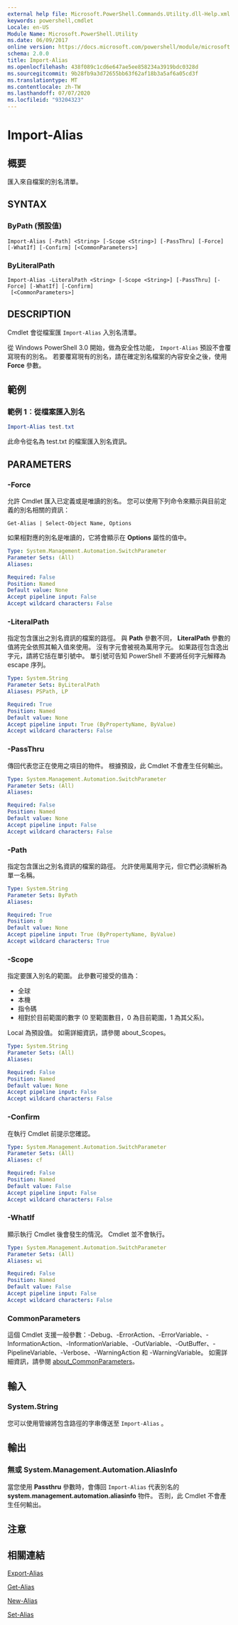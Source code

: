 ```yaml
---
external help file: Microsoft.PowerShell.Commands.Utility.dll-Help.xml
keywords: powershell,cmdlet
Locale: en-US
Module Name: Microsoft.PowerShell.Utility
ms.date: 06/09/2017
online version: https://docs.microsoft.com/powershell/module/microsoft.powershell.utility/import-alias?view=powershell-6&WT.mc_id=ps-gethelp
schema: 2.0.0
title: Import-Alias
ms.openlocfilehash: 438f089c1cd6e647ae5ee858234a3919bdc0328d
ms.sourcegitcommit: 9b28fb9a3d72655bb63f62af18b3a5af6a05cd3f
ms.translationtype: MT
ms.contentlocale: zh-TW
ms.lasthandoff: 07/07/2020
ms.locfileid: "93204323"
---
```

# Import-Alias

## 概要
匯入來自檔案的別名清單。

## SYNTAX

### ByPath (預設值)

```
Import-Alias [-Path] <String> [-Scope <String>] [-PassThru] [-Force] [-WhatIf] [-Confirm] [<CommonParameters>]
```

### ByLiteralPath

```
Import-Alias -LiteralPath <String> [-Scope <String>] [-PassThru] [-Force] [-WhatIf] [-Confirm]
 [<CommonParameters>]
```

## DESCRIPTION

Cmdlet 會從檔案匯 `Import-Alias` 入別名清單。

從 Windows PowerShell 3.0 開始，做為安全性功能， `Import-Alias` 預設不會覆寫現有的別名。
若要覆寫現有的別名，請在確定別名檔案的內容安全之後，使用 **Force** 參數。

## 範例

### 範例 1︰從檔案匯入別名

```powershell
Import-Alias test.txt
```

此命令從名為 test.txt 的檔案匯入別名資訊。

## PARAMETERS

### -Force

允許 Cmdlet 匯入已定義或是唯讀的別名。
您可以使用下列命令來顯示與目前定義的別名相關的資訊：

`Get-Alias | Select-Object Name, Options`

如果相對應的別名是唯讀的，它將會顯示在 **Options** 屬性的值中。

```yaml
Type: System.Management.Automation.SwitchParameter
Parameter Sets: (All)
Aliases:

Required: False
Position: Named
Default value: None
Accept pipeline input: False
Accept wildcard characters: False
```

### -LiteralPath

指定包含匯出之別名資訊的檔案的路徑。
與 **Path** 參數不同， **LiteralPath** 參數的值將完全依照其輸入值來使用。
沒有字元會被視為萬用字元。
如果路徑包含逸出字元，請將它括在單引號中。
單引號可告知 PowerShell 不要將任何字元解釋為 escape 序列。

```yaml
Type: System.String
Parameter Sets: ByLiteralPath
Aliases: PSPath, LP

Required: True
Position: Named
Default value: None
Accept pipeline input: True (ByPropertyName, ByValue)
Accept wildcard characters: False
```

### -PassThru

傳回代表您正在使用之項目的物件。
根據預設，此 Cmdlet 不會產生任何輸出。

```yaml
Type: System.Management.Automation.SwitchParameter
Parameter Sets: (All)
Aliases:

Required: False
Position: Named
Default value: None
Accept pipeline input: False
Accept wildcard characters: False
```

### -Path

指定包含匯出之別名資訊的檔案的路徑。
允許使用萬用字元，但它們必須解析為單一名稱。

```yaml
Type: System.String
Parameter Sets: ByPath
Aliases:

Required: True
Position: 0
Default value: None
Accept pipeline input: True (ByPropertyName, ByValue)
Accept wildcard characters: True
```

### -Scope

指定要匯入別名的範圍。
此參數可接受的值為：

- 全球
- 本機
- 指令碼
- 相對於目前範圍的數字 (0 至範圍數目，0 為目前範圍，1 為其父系)。

Local 為預設值。
如需詳細資訊，請參閱 about_Scopes。

```yaml
Type: System.String
Parameter Sets: (All)
Aliases:

Required: False
Position: Named
Default value: None
Accept pipeline input: False
Accept wildcard characters: False
```

### -Confirm

在執行 Cmdlet 前提示您確認。

```yaml
Type: System.Management.Automation.SwitchParameter
Parameter Sets: (All)
Aliases: cf

Required: False
Position: Named
Default value: False
Accept pipeline input: False
Accept wildcard characters: False
```

### -WhatIf

顯示執行 Cmdlet 後會發生的情況。
Cmdlet 並不會執行。

```yaml
Type: System.Management.Automation.SwitchParameter
Parameter Sets: (All)
Aliases: wi

Required: False
Position: Named
Default value: False
Accept pipeline input: False
Accept wildcard characters: False
```

### CommonParameters

這個 Cmdlet 支援一般參數：-Debug、-ErrorAction、-ErrorVariable、-InformationAction、-InformationVariable、-OutVariable、-OutBuffer、-PipelineVariable、-Verbose、-WarningAction 和 -WarningVariable。 如需詳細資訊，請參閱 [about_CommonParameters](https://go.microsoft.com/fwlink/?LinkID=113216)。

## 輸入

### System.String

您可以使用管線將包含路徑的字串傳送至 `Import-Alias` 。

## 輸出

### 無或 System.Management.Automation.AliasInfo

當您使用 **Passthru** 參數時，會傳回 `Import-Alias` 代表別名的 **system.management.automation.aliasinfo** 物件。
否則，此 Cmdlet 不會產生任何輸出。

## 注意

## 相關連結

[Export-Alias](Export-Alias.md)

[Get-Alias](Get-Alias.md)

[New-Alias](New-Alias.md)

[Set-Alias](Set-Alias.md)
